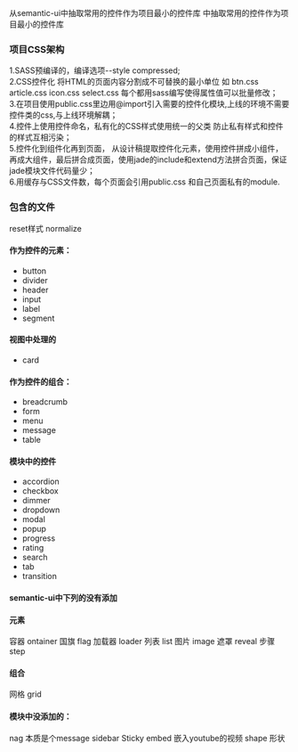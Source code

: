 <p>从semantic-ui中抽取常用的控件作为项目最小的控件库 中抽取常用的控件作为项目最小的控件库
  </p>
  <h3>项目CSS架构</h3> 1.SASS预编译的，编译选项--style compressed;
  <br> 2.CSS控件化 将HTML的页面内容分割成不可替换的最小单位 如 btn.css article.css icon.css select.css 每个都用sass编写使得属性值可以批量修改；
  <br> 3.在项目使用public.css里边用@import引入需要的控件化模块,上线的环境不需要控件类的css,与上线环境解耦；
  <br> 4.控件上使用控件命名，私有化的CSS样式使用统一的父类 防止私有样式和控件的样式互相污染；
  <br> 5.控件化到组件化再到页面， 从设计稿提取控件化元素，使用控件拼成小组件，再成大组件，最后拼合成页面，使用jade的include和extend方法拼合页面，保证jade模块文件代码量少；
  <br> 6.用缓存与CSS文件数，每个页面会引用public.css 和自己页面私有的module.
  <br>
  <h3>包含的文件</h3> reset样式 normalize
  <h4>作为控件的元素：</h4>
  <ul>
    <li>button</li>
    <li>divider</li>
    <li>header</li>
    <li>input </li>
    <li>label</li>
    <li>segment</li>
  </ul>
  <h4>视图中处理的</h4>
  <ul>
    <li>card</li>
  </ul>
  <h4>作为控件的组合：</h4>
  <ul>
    <li>breadcrumb</li>
    <li>form</li>
    <li>menu</li>
    <li>message</li>
    <li>table</li>
  </ul>
  <h4>模块中的控件</h4>
  <ul>
    <li>accordion</li>
    <li>checkbox</li>
    <li>dimmer</li>
    <li>dropdown </li>
    <li>modal</li>
    <li>popup</li>
    <li>progress</li>
    <li>rating</li>
    <li>search</li>
    <li>tab</li>
    <li>transition</li>
  </ul>
  <h4>semantic-ui中下列的没有添加</h4>
  <h4>元素</h4> 容器 ontainer 国旗 flag 加载器 loader 列表 list 图片 image 遮罩 reveal 步骤 step
  <h4>组合</h4> 网格 grid
  <h4>模块中没添加的：</h4> nag 本质是个message sidebar Sticky embed 嵌入youtube的视频 shape 形状